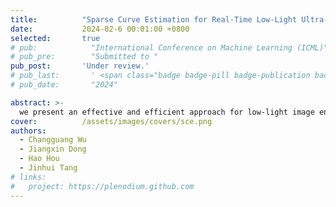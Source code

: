 ```yaml
---
title:          "Sparse Curve Estimation for Real-Time Low-Light Ultra-High-Definition Image Enhancement"
date:           2024-02-6 00:01:00 +0800
selected:       true
# pub:            "International Conference on Machine Learning (ICML)"
# pub_pre:        "Submitted to "
pub_post:       'Under review.'
# pub_last:       ' <span class="badge badge-pill badge-publication badge-success">Spotlight</span>'
# pub_date:       "2024"

abstract: >-
  we present an effective and efficient approach for low-light image enhancement, named <b>S</b>parse <b>SC</b>urve <b>SE</b>stimation (<b>SSCE</b>).
cover:          /assets/images/covers/sce.png
authors:
  - Changguang Wu
  - Jiangxin Dong
  - Hao Hou
  - Jinhui Tang
# links:
#   project: https://plenodium.github.com
---
```


